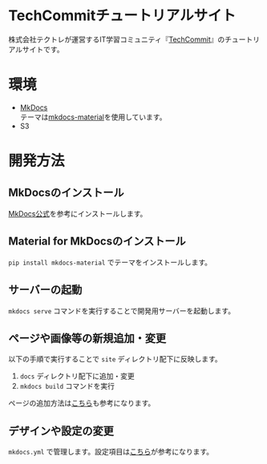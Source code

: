 # TechCommitチュートリアルサイト
株式会社テクトレが運営するIT学習コミュニティ『[TechCommit](https://www.tech-commit.jp/)』のチュートリアルサイトです。

# 環境
- [MkDocs](https://www.mkdocs.org/)  
  テーマは[mkdocs-material](https://squidfunk.github.io/mkdocs-material/)を使用しています。
- S3

# 開発方法
## MkDocsのインストール
[MkDocs公式](https://www.mkdocs.org/#installation)を参考にインストールします。  

## Material for MkDocsのインストール
`pip install mkdocs-material` でテーマをインストールします。

## サーバーの起動
`mkdocs serve` コマンドを実行することで開発用サーバーを起動します。

## ページや画像等の新規追加・変更
以下の手順で実行することで `site` ディレクトリ配下に反映します。
1. `docs` ディレクトリ配下に追加・変更
2. `mkdocs build` コマンドを実行

ページの追加方法は[こちら](https://www.mkdocs.org/#adding-pages)も参考になります。

## デザインや設定の変更
`mkdocs.yml` で管理します。設定項目は[こちら](https://squidfunk.github.io/mkdocs-material/getting-started/#configuration)が参考になります。
